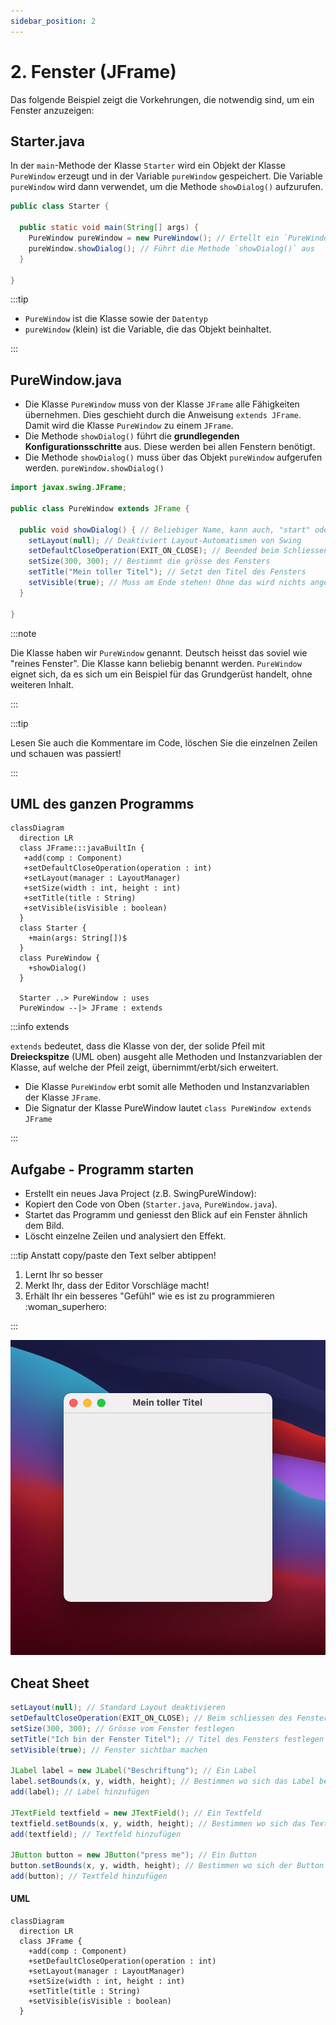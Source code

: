 ```yaml
---
sidebar_position: 2
---
```


# 2. Fenster (JFrame)

Das folgende Beispiel zeigt die Vorkehrungen, die notwendig sind, um ein Fenster
anzuzeigen:

## Starter.java

In der `main`-Methode der Klasse `Starter` wird ein Objekt der Klasse
`PureWindow` erzeugt und in der Variable `pureWindow` gespeichert. Die Variable
`pureWindow` wird dann verwendet, um die Methode `showDialog()` aufzurufen.

```java title="Starter.java"
public class Starter {

  public static void main(String[] args) {
    PureWindow pureWindow = new PureWindow(); // Ertellt ein `PureWindow` Objekt und speichert es in der Variable `pureWindow`
    pureWindow.showDialog(); // Führt die Methode `showDialog()` aus
  }

}
```

:::tip

- `PureWindow` ist die Klasse sowie der `Datentyp`
- `pureWindow` (klein) ist die Variable, die das Objekt beinhaltet.

:::

## PureWindow.java

- Die Klasse `PureWindow` muss von der Klasse `JFrame` alle Fähigkeiten
  übernehmen. Dies geschieht durch die Anweisung `extends JFrame`. Damit wird
  die Klasse `PureWindow` zu einem `JFrame`.
- Die Methode `showDialog()` führt die **grundlegenden Konfigurationsschritte**
  aus. Diese werden bei allen Fenstern benötigt.
- Die Methode `showDialog()` muss über das Objekt `pureWindow` aufgerufen
  werden. `pureWindow.showDialog()`

```java title="PureWindow.java"
import javax.swing.JFrame;

public class PureWindow extends JFrame {

  public void showDialog() { // Beliebiger Name, kann auch, "start" oder nur "show" heissen.
    setLayout(null); // Deaktiviert Layout-Automatismen von Swing
    setDefaultCloseOperation(EXIT_ON_CLOSE); // Beended beim Schliessen des Fensters ebenfalls den Prozess
    setSize(300, 300); // Bestimmt die grösse des Fensters
    setTitle("Mein toller Titel"); // Setzt den Titel des Fensters
    setVisible(true); // Muss am Ende stehen! Ohne das wird nichts angezeigt!
  }

}
```

:::note

Die Klasse haben wir `PureWindow` genannt. Deutsch heisst das soviel wie "reines
Fenster". Die Klasse kann beliebig benannt werden. `PureWindow` eignet sich, da
es sich um ein Beispiel für das Grundgerüst handelt, ohne weiteren Inhalt.

:::

:::tip

Lesen Sie auch die Kommentare im Code, löschen Sie die einzelnen Zeilen und
schauen was passiert!

:::

## UML des ganzen Programms

```mermaid
classDiagram
  direction LR
  class JFrame:::javaBuiltIn {
   +add(comp : Component)
   +setDefaultCloseOperation(operation : int)
   +setLayout(manager : LayoutManager)
   +setSize(width : int, height : int)
   +setTitle(title : String)
   +setVisible(isVisible : boolean)
  }
  class Starter {
    +main(args: String[])$
  }
  class PureWindow {
    +showDialog()
  }

  Starter ..> PureWindow : uses
  PureWindow --|> JFrame : extends
```

:::info extends

`extends` bedeutet, dass die Klasse von der, der solide Pfeil mit
**Dreieckspitze** (UML oben) ausgeht alle Methoden und Instanzvariablen der
Klasse, auf welche der Pfeil zeigt, übernimmt/erbt/sich erweitert.

- Die Klasse `PureWindow` erbt somit alle Methoden und Instanzvariablen der
  Klasse `JFrame`.
- Die Signatur der Klasse PureWindow lautet `class PureWindow extends JFrame`

:::

## Aufgabe - Programm starten

<div class="grid"><div>

- Erstellt ein neues Java Project (z.B. SwingPureWindow):
- Kopiert den Code von Oben (`Starter.java`, `PureWindow.java`).
- Startet das Programm und geniesst den Blick auf ein Fenster ähnlich dem Bild.
- Löscht einzelne Zeilen und analysiert den Effekt.

:::tip Anstatt copy/paste den Text selber abtippen!

1. Lernt Ihr so besser
2. Merkt Ihr, dass der Editor Vorschläge macht!
3. Erhält Ihr ein besseres "Gefühl" wie es ist zu programmieren :woman_superhero:

:::

</div><div>

![](../img/purewindow.png)

</div></div>

## Cheat Sheet

```java
setLayout(null); // Standard Layout deaktivieren
setDefaultCloseOperation(EXIT_ON_CLOSE); // Beim schliessen des Fensters, das ganze Programm beenden
setSize(300, 300); // Grösse vom Fenster festlegen
setTitle("Ich bin der Fenster Titel"); // Titel des Fensters festlegen
setVisible(true); // Fenster sichtbar machen

JLabel label = new JLabel("Beschriftung"); // Ein Label
label.setBounds(x, y, width, height); // Bestimmen wo sich das Label befindet
add(label); // Label hinzufügen

JTextField textfield = new JTextField(); // Ein Textfeld
textfield.setBounds(x, y, width, height); // Bestimmen wo sich das Textfeld befindet
add(textfield); // Textfeld hinzufügen

JButton button = new JButton("press me"); // Ein Button
button.setBounds(x, y, width, height); // Bestimmen wo sich der Button befindet
add(button); // Textfeld hinzufügen
```

#### UML

```mermaid
classDiagram
  direction LR
  class JFrame {
    +add(comp : Component)
    +setDefaultCloseOperation(operation : int)
    +setLayout(manager : LayoutManager)
    +setSize(width : int, height : int)
    +setTitle(title : String)
    +setVisible(isVisible : boolean)
  }
```
